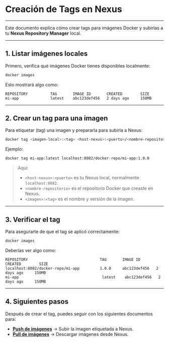 # Creación de Tags en Nexus

---

Este documento explica cómo crear tags para imágenes Docker y subirlas a tu **Nexus Repository Manager** local.

---

## 1. Listar imágenes locales

Primero, verifica qué imágenes Docker tienes disponibles localmente:

```bash
docker images
```

Esto mostrará algo como:

```
REPOSITORY          TAG       IMAGE ID       CREATED        SIZE
mi-app              latest    abc123def456   2 days ago     150MB
```

---

## 2. Crear un tag para una imagen

Para etiquetar (tag) una imagen y prepararla para subirla a Nexus:

```bash
docker tag <imagen-local>:<tag> <host-nexus>:<puerto>/<nombre-repositorio>/<imagen>:<tag>
```

Ejemplo:

```bash
docker tag mi-app:latest localhost:8082/docker-repo/mi-app:1.0.0
```

> Aquí:
>
> - `<host-nexus>:<puerto>` es tu Nexus local, normalmente `localhost:8082`.
> - `<nombre-repositorio>` es el repositorio Docker que creaste en Nexus.
> - `<imagen>:<tag>` es el nombre y versión de la imagen.

---

## 3. Verificar el tag

Para asegurarte de que el tag se aplicó correctamente:

```bash
docker images
```

Deberías ver algo como:

```
REPOSITORY                                TAG       IMAGE ID       CREATED        SIZE
localhost:8082/docker-repo/mi-app         1.0.0     abc123def456   2 days ago     150MB
mi-app                                     latest    abc123def456   2 days ago     150MB
```

---

## 4. Siguientes pasos

Después de crear el tag, puedes seguir con los siguientes documentos para:

- **[Push de imágenes](./push-imagenes.md)** → Subir la imagen etiquetada a Nexus.
- **[Pull de imágenes](./pull-imagenes.md)** → Descargar imágenes desde Nexus.
